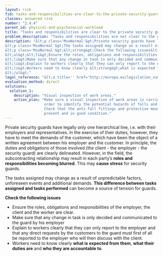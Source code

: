 ```yaml
---
layout: risk
fid: tasks-and-responsibilities-are-clear-to-the-private-security-guards
classes: answered risk
number: "2.4.4"
parent_id: physical-and-psychosocial-workload
title: "Tasks and responsibilities are clear to the private security guards."
problem_description: "Tasks and responsibilities are not clear to the guards."
description: "&lt;p class='MsoNormal'&gt;Private security guards have legally only one hierarchical line, i.e. with their employers and representatives. In the exercise of their duties, however, they have to meet the demands of the customer, which have been the object of a written agreement between his employer and the customer. In principle, the duties and obligations of those involved (the client - the employer - the security guard) are clearly delineated. However, in the field, the subcontracting relationship may result in each party’s &lt;strong&gt;roles and responsibilities becoming blurred&lt;/strong&gt;. This may &lt;strong&gt;cause stress&lt;/strong&gt; for security guards. &lt;/p&gt;&amp;#13;
&lt;p class='MsoNormal'&gt;The tasks assigned may change as a result of unpredictable factors, unforeseen events and additional demands. &lt;strong&gt;This difference between tasks assigned and tasks performed&lt;/strong&gt; can become a source of tension for guards.&lt;/p&gt;&amp;#13;
&lt;p class='MsoNormal'&gt;&lt;strong&gt;Check the following issues&lt;/strong&gt;&lt;/p&gt;&amp;#13;
&lt;ul&gt;&lt;li&gt;Ensure the roles, obligations and responsibilities of the employer, the client and the worker are clear. &lt;/li&gt;&amp;#13;
&lt;li&gt;Make sure that any change in task is only decided and communicated to the guard by his employer&lt;/li&gt;&amp;#13;
&lt;li&gt;Explain to workers clearly that they can only report to the employer and that any direct requests by the customers to the guard must first of all be reported to the employer who will then discuss with the client.&lt;/li&gt;&amp;#13;
&lt;li&gt;Workers need to know clearly &lt;strong&gt;what is expected from them&lt;/strong&gt;, &lt;strong&gt;what their duties are&lt;/strong&gt; and &lt;strong&gt;who they are accountable to&lt;/strong&gt;.&lt;/li&gt;&amp;#13;
&lt;/ul&gt;"
legal_reference: "&lt;a title='' href='http://europa.eu/legislation_summaries/employment_and_social_policy/health_hygiene_safety_at_work/c11113_en.htm' rel='nofollow' target='_blank'&gt;89/391/CEE Implementing measures to improve the health and safety of workers (framework directive).&lt;/a&gt;"
evaluation_method: direct
solutions:
  solution_1:
    description: "Visual inspection of work areas."
    action_plan: "Make sure a visual inspection of work areas is carried out in
                  order to identify the potential hazards of falls and slips.
                  Check that the anti-fall fittings and protective measures are
                  present and in good condition."
---
```

Private security guards have legally only one hierarchical line, i.e. with
their employers and representatives. In the exercise of their duties, however,
they have to meet the demands of the customer, which have been the object of a
written agreement between his employer and the customer. In principle, the
duties and obligations of those involved (the client - the employer - the
security guard) are clearly delineated. However, in the field, the
subcontracting relationship may result in each party’s **roles and
responsibilities becoming blurred**. This may **cause stress** for security
guards.

The tasks assigned may change as a result of unpredictable factors, unforeseen
events and additional demands. **This difference between tasks assigned and
tasks performed** can become a source of tension for guards.

**Check the following issues**

  * Ensure the roles, obligations and responsibilities of the employer, the client and the worker are clear. 
  * Make sure that any change in task is only decided and communicated to the guard by his employer
  * Explain to workers clearly that they can only report to the employer and that any direct requests by the customers to the guard must first of all be reported to the employer who will then discuss with the client.
  * Workers need to know clearly **what is expected from them**, **what their duties are** and **who they are accountable to**.


